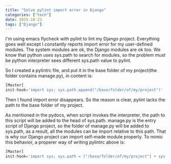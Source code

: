 ```yaml
---
title: "Solve pylint import error in Django"
categories: ["tech"]
date: 2015-10-23
tags: ["Django"]
---
```


I'm using emacs flycheck with pylint to lint my Django project. Everything goes well except I constantly reports
import error for my user-defined modules. The system modules are ok, the Django modules are ok too. We know that python uses
sys.path to search for modules, so the problem must be python interpreter sees different sys.path value to pylint.

So I created a pylintrc file, and put it in the base folder of my project(the folder contains manage.py), in content is:

```python
[Master]
init-hook='import sys; sys.path.append("/base/folder/of/my/project")'
```
Then I found import error disappears. So the reason is clear, pylint lacks the path to the base folder of my project.

As mentioned in the pydocs, when script invokes the interpreter, the path to this script will be added to the head of sys.path.
manage.py is the entry script of Django project, so the folder of manage.py will be added to sys.path, as a result, all the modules can be
import relative to this path. That is why our Django project can import self-made module properly. To mimic this behavior, a properer way of
writing pylintrc above is:

```python
[Master]
init-hook='import sys; sys.path = ["/base/folder/of/my/project"] + sys.path'
```
